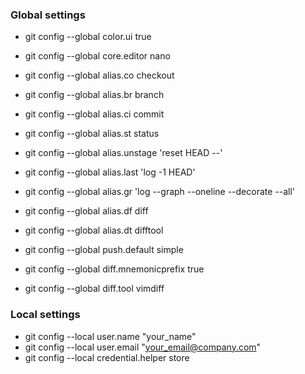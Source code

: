 ### Global settings

- git config --global color.ui true

- git config --global core.editor nano

- git config --global alias.co checkout
- git config --global alias.br branch
- git config --global alias.ci commit
- git config --global alias.st status
- git config --global alias.unstage 'reset HEAD --'
- git config --global alias.last 'log -1 HEAD'
- git config --global alias.gr 'log --graph --oneline --decorate --all'
- git config --global alias.df diff
- git config --global alias.dt difftool

- git config --global push.default simple

- git config --global diff.mnemonicprefix true
- git config --global diff.tool vimdiff

### Local settings

- git config --local user.name "your_name"
- git config --local user.email "your_email@company.com"
- git config --local credential.helper store
